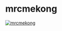 # mrcmekong

[![mrcmekong](https://github.com/Otoliths/mrcmekong/actions/workflows/main.yml/badge.svg)](https://github.com/Otoliths/mrcmekong/actions/workflows/main.yml)
